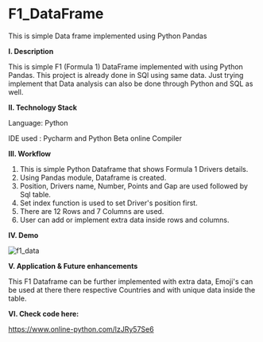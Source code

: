 # F1_DataFrame
This is simple Data frame implemented using Python Pandas


**I. Description**

This is simple F1 (Formula 1) DataFrame implemented with using Python Pandas. This project is already done in SQl using same data. 
Just trying implement that Data analysis can also be done through Python and SQL as well.

**II. Technology Stack**

Language: Python

IDE used : Pycharm and Python Beta online Compiler

**III. Workflow**

1. This is simple Python Dataframe that shows Formula 1 Drivers details.
2. Using Pandas module, Dataframe is created.
3. Position, Drivers name, Number, Points and Gap are used followed by Sql table.
4. Set index function is used to set Driver's position first.
5. There are 12 Rows and 7 Columns are used.
6. User can add or implement extra data inside rows and columns.

**IV. Demo**

![f1_data](https://user-images.githubusercontent.com/99798157/182829846-6d3cf2a7-f1eb-4158-8d21-e5d7879d8451.JPG)


**V. Application & Future enhancements**

This F1 Dataframe can be further implemented with extra data, Emoji's can be used at there there respective Countries and with unique data inside the table.


**VI. Check code here:**

https://www.online-python.com/lzJRy57Se6
